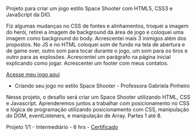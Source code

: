 
Projeto para criar um jogo estilo Space Shooter com HTML5, CSS3 e JavaScript da DIO.

Fiz algumas mudanças no CSS de fontes e alinhamentos, troquei a imagem do herói, retirei a imagem de background da área de jogo e coloquei uma imagem como background do body. Acrescentei mais 3 inimigos além dos propostos.
No JS e no HTML coloquei som de fundo na tela de abertura e de game over, outro som para tocar durante o jogo, um som para os tiros e outro para as explosões.
Acrescentei um parágrafo na página inicial explicando como jogar. Acrescentei um footer com meus contatos.

<a href="https://danianith.github.io/BootCamp_JavaScript_Game_Developer/projeto_jogo_space_shooter/index.html">Acesse meu jogo aqui</a>

* Criando seu jogo no estilo Space Shooter - Professora Gabriela Pinheiro

Nesse projeto, o desafio será criar um Space Shooter utilizando HTML, CSS e Javascript. Aprenderemos juntos a trabalhar com posicionamento no CSS e lógica de programação utilizando posicionamento com CSS, manipulação do DOM, eventListeners, e manipulação de Array.
Partes 1 até 8.

Projeto 1/1 - Intermediário - 6 hrs - <a href="https://certificates.digitalinnovation.one/134FEAC3">Certificado</a>
